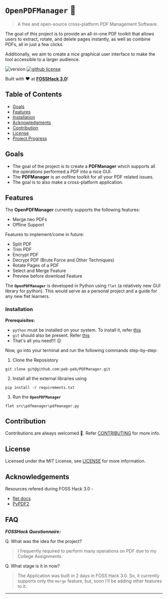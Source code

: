 # `OpenPDFManager` 📄

> A free and open-source cross-platform PDF Management Software.

The goal of this project is to provide an all-in-one PDF toolkit that allows users to extract, rotate, and delete pages instantly, as well as combine PDFs, all in just a few clicks. 

Additionally, we aim to create a nice graphical user interface to make the tool accessible to a larger audience.

<p align="left">
    <img src="https://img.shields.io/badge/version-0.1.0-blue.svg" title="version" alt="version">
    <a href="https://github.com/dnarchery/dnarchery/blob/master/LICENSE"><img alt="github license" src="https://img.shields.io/github/license/dnarchery/dnarchery.svg"></a>
</p>

Built with ❤️ at [**FOSSHack 3.0**](https://fossunited.org/fosshack/2023)!

## Table of Contents

- [Goals](#goals)
- [Features](#features)
- [Installation](#installation)
- [Acknowledgments](#acknowledgements)
- [Contribution](#contribution)
- [License](#license)
- [Project Progress](#faq)

## Goals

- The goal of the project is to create a **PDFManager** which supports all the operations performed a PDF into a nice GUI.
- The **PDFManager** is an oofline toolkit for all your PDF related issues.
- The goal is to also make a cross-platform application.

## Features

The **OpenPDFManager** currently supports the following features:

- Merge two PDFs
- Offline Support

Features to implement/come in future:

- Split PDF
- Trim PDF
- Encrypt PDF
- Decrypt PDF (Brute Force and Other Techniques)
- Rotate Pages of a PDF
- Select and Merge Feature
- Preview before download Feature

The **`OpenPDFManager`** is developed in Python using `flet` (a relatively new GUI library for python). This would serve as a personal project and a guide for any new flet learners. 

### Installation

**Prerequisites:**

- `python` must be installed on your system. To install it, refer [this](https://www.python.org/downloads/)
- `git` should also be present. Refer [this](https://git-scm.com/downloads)
- That's all you need!!! 😉

Now, go into your terminal and run the following commands step-by-step:

1. Clone the Reposistory

```
git clone git@github.com:peb-peb/PDFManager.git
```

2. Install all the external libraries using

```
pip install -r requirements.txt
```

3. Run the **`OpenPDFManager`**

```
flet src\pdfmanager\pdfmanager.py
```

## Contribution

Contributions are always welcomed 🤗.
Refer <a href="https://github.com/peb-peb/PDFManager/blob/main/CONTRIBUTING.md">CONTRIBUTING</a> for more info.

## License

Licensed under the MIT License, see <a href="https://github.com/peb-peb/PDFManager/blob/main/LICENSE">LICENSE</a> for more information.

## Acknowledgements

Resources refered during FOSS Hack 3.0 - 

- [flet docs](https://flet.dev/docs/)
- [PyPDF2](https://pypdf2.readthedocs.io/en/3.0.0/)

## FAQ

**_FOSSHack Questionnaire:_**

Q. What was the idea for the project?

> I frequently required to perform many operations on PDF due to my College Assignments.

Q. What stage is it in now?

> The Application was built in 2 days in FOSS Hack 3.0. So, it currently supports only the `merge` feature, but, soon I'll be adding other features to it.

---
